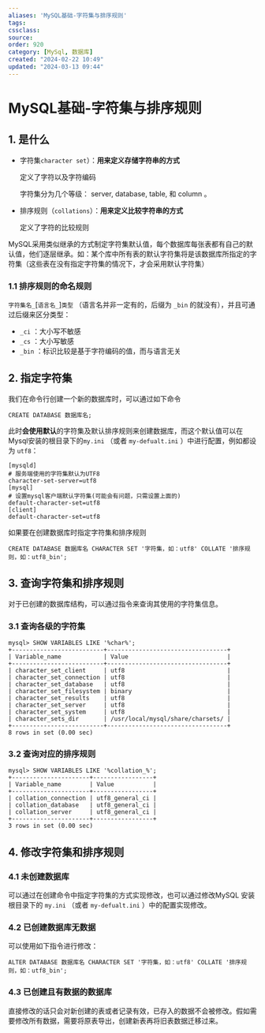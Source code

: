 ```yaml
---
aliases: 'MySQL基础-字符集与排序规则'
tags: 
cssclass:
source:
order: 920
category: [MySql, 数据库]
created: "2024-02-22 10:49"
updated: "2024-03-13 09:44"
---
```


# MySQL基础-字符集与排序规则

## 1. 是什么

- 字符集`character set`）：**用来定义存储字符串的方式**

  定义了字符以及字符编码

  字符集分为几个等级： server, database, table, 和 column 。


- 排序规则（`collations`）：**用来定义比较字符串的方式**

  定义了字符的比较规则

MySQL采用类似继承的方式制定字符集默认值，每个数据库每张表都有自己的默认值，他们逐层继承。如：某个库中所有表的默认字符集将是该数据库所指定的字符集（这些表在没有指定字符集的情况下，才会采用默认字符集）

### 1.1 排序规则的命名规则

`字符集名_`[`语言名_`]`类型` （语言名并非一定有的，后缀为 `_bin` 的就没有），并且可通过后缀来区分类型：

- `_ci` ：大小写不敏感
- `_cs` ：大小写敏感
- `_bin` ：标识比较是基于字符编码的值，而与语言无关

## 2. 指定字符集

我们在命令行创建一个新的数据库时，可以通过如下命令

```
CREATE DATABASE 数据库名;
```

此时**会使用默认**的字符集及默认排序规则来创建数据库，而这个默认值可以在Mysql安装的根目录下的`my.ini` （或者 `my-defualt.ini` ）中进行配置，例如都设为 `utf8`：

```
[mysqld]
# 服务端使用的字符集默认为UTF8
character-set-server=utf8
[mysql]
# 设置mysql客户端默认字符集(可能会有问题，只需设置上面的)
default-character-set=utf8
[client]
default-character-set=utf8
```

如果要在创建数据库时指定字符集和排序规则

```
CREATE DATABASE 数据库名 CHARACTER SET '字符集，如：utf8' COLLATE '排序规则，如：utf8_bin';
```

## 3. 查询字符集和排序规则

对于已创建的数据库结构，可以通过指令来查询其使用的字符集信息。

### 3.1 查询各级的字符集

```
mysql> SHOW VARIABLES LIKE '%char%';                                                                                                              +--------------------------+----------------------------------+
| Variable_name            | Value                            |
+--------------------------+----------------------------------+
| character_set_client     | utf8                             |
| character_set_connection | utf8                             |
| character_set_database   | utf8                             |
| character_set_filesystem | binary                           |
| character_set_results    | utf8                             |
| character_set_server     | utf8                             |
| character_set_system     | utf8                             |
| character_sets_dir       | /usr/local/mysql/share/charsets/ |
+--------------------------+----------------------------------+
8 rows in set (0.00 sec)
```

### 3.2 查询对应的排序规则

```
mysql> SHOW VARIABLES LIKE '%collation_%';
+----------------------+-----------------+
| Variable_name        | Value           |
+----------------------+-----------------+
| collation_connection | utf8_general_ci |
| collation_database   | utf8_general_ci |
| collation_server     | utf8_general_ci |
+----------------------+-----------------+
3 rows in set (0.00 sec)
```

## 4. 修改字符集和排序规则

### 4.1 未创建数据库

可以通过在创建命令中指定字符集的方式实现修改，也可以通过修改MySQL 安装根目录下的 `my.ini` （或者 `my-defualt.ini` ）中的配置实现修改。

### 4.2 已创建数据库无数据

可以使用如下指令进行修改：

```
ALTER DATABASE 数据库名 CHARACTER SET '字符集，如：utf8' COLLATE '排序规则，如：utf8_bin';

```

### 4.3 已创建且有数据的数据库

直接修改的话只会对新创建的表或者记录有效，已存入的数据不会被修改。假如需要修改所有数据，需要将原表导出，创建新表再将旧表数据迁移过来。


